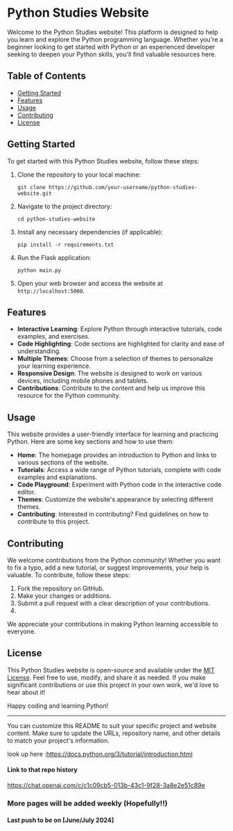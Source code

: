 # Python Studies Website

Welcome to the Python Studies website! This platform is designed to help you learn and explore the Python programming language. Whether you're a beginner looking to get started with Python or an experienced developer seeking to deepen your Python skills, you'll find valuable resources here.

## Table of Contents

- [Getting Started](#getting-started)
- [Features](#features)
- [Usage](#usage)
- [Contributing](#contributing)
- [License](#license)

## Getting Started


To get started with this Python Studies website, follow these steps:

1. Clone the repository to your local machine:

   ```
   git clone https://github.com/your-username/python-studies-website.git
   ```

2. Navigate to the project directory:

   ```
   cd python-studies-website
   ```

3. Install any necessary dependencies (if applicable):

   ```
   pip install -r requirements.txt
   ```

4. Run the Flask application:

   ```
   python main.py
   ```

5. Open your web browser and access the website at `http://localhost:5000`.

## Features

- **Interactive Learning**: Explore Python through interactive tutorials, code examples, and exercises.
- **Code Highlighting**: Code sections are highlighted for clarity and ease of understanding.
- **Multiple Themes**: Choose from a selection of themes to personalize your learning experience.
- **Responsive Design**: The website is designed to work on various devices, including mobile phones and tablets.
- **Contributions**: Contribute to the content and help us improve this resource for the Python community.

## Usage

This website provides a user-friendly interface for learning and practicing Python. Here are some key sections and how to use them:

- **Home**: The homepage provides an introduction to Python and links to various sections of the website.
- **Tutorials**: Access a wide range of Python tutorials, complete with code examples and explanations.
- **Code Playground**: Experiment with Python code in the interactive code editor.
- **Themes**: Customize the website's appearance by selecting different themes.
- **Contributing**: Interested in contributing? Find guidelines on how to contribute to this project.

## Contributing

We welcome contributions from the Python community! Whether you want to fix a typo, add a new tutorial, or suggest improvements, your help is valuable. To contribute, follow these steps:

1. Fork the repository on GitHub.
2. Make your changes or additions.
3. Submit a pull request with a clear description of your contributions.
4. 
We appreciate your contributions in making Python learning accessible to everyone.

## License

This Python Studies website is open-source and available under the [MIT License](LICENSE). Feel free to use, modify, and share it as needed. If you make significant contributions or use this project in your own work, we'd love to hear about it!

Happy coding and learning Python!

---

You can customize this README to suit your specific project and website content. Make sure to update the URLs, repository name, and other details to match your project's information.

look up here :https://docs.python.org/3/tutorial/introduction.html


#### Link to that repo history

https://chat.openai.com/c/c1c09cb5-013b-43c1-9f28-3a8e2e51c89e


### More pages will be added weekly (Hopefully!!)
#### Last push to be on [June/July 2024]
